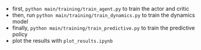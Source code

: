 - first, `python main/training/train_agent.py` to train the actor and critic
- then, run `python main/training/train_dynamics.py` to train the dynamics model
- finally, `python main/training/train_predictive.py` to train the predictive policy
- plot the results with `plot_results.ipynb`
